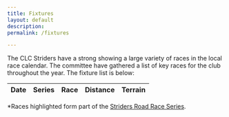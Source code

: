 ```yaml
---
title: Fixtures
layout: default
description:
permalink: /fixtures

---
```


<p>The CLC Striders have a strong showing a large variety of races in the local race calendar. 
   The committee have gathered a list of key races for the club throughout the year. 
   The fixture list is below:</p>

<table id="site_data_fixtures" style="width:100%">
    <thead>
        <tr>
          <th data-field="Date">Date</th>
          <th data-field="Series">Series</th>
          <th data-field="Race">Race</th>
          <th data-field="Distance">Distance</th>
          <th data-field="Terrain">Terrain</th>
        </tr>
    </thead>
</table>

*Races highlighted form part of the [Striders Road Race Series](/roadraceseries). 
